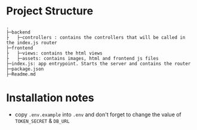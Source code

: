 # Project Structure

```
.
├─backend
├   ├─controllers : contains the controllers that will be called in the index.js router
├─frontend
├   ├─views: contains the html views
├   ├─assets: contains images, html and frontend js files
├─index.js: app entrypoint. Starts the server and contains the router
├─package.json
├─Readme.md
```

# Installation notes

- copy `.env.example` into `.env` and don't forget to change the value of `TOKEN_SECRET` & `DB_URL`
